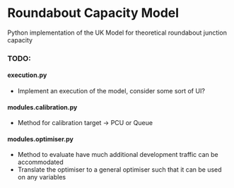 # Roundabout Capacity Model
Python implementation of the UK Model for theoretical roundabout junction capacity

### TODO:
#### execution.py
- Implement an execution of the model, consider some sort of UI?
#### modules.calibration.py
- Method for calibration target -> PCU or Queue

#### modules.optimiser.py
- Method to evaluate have much additional development traffic can be accommodated
- Translate the optimiser to a general optimiser such that it can be used on any variables